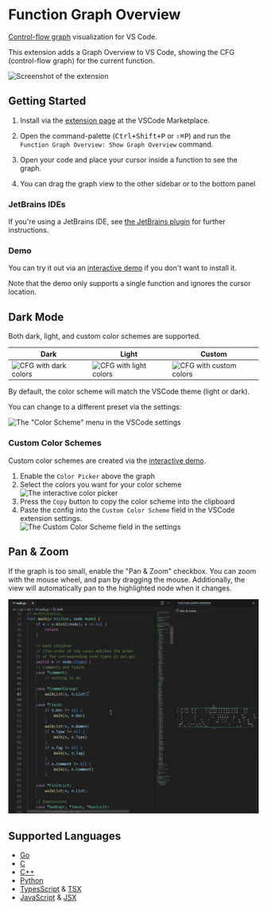 # Function Graph Overview

[Control-flow graph](https://en.wikipedia.org/wiki/Control-flow_graph) visualization for VS Code.

This extension adds a Graph Overview to VS Code, showing the CFG (control-flow graph) for the current function.

![Screenshot of the extension](./media/screenshots/banner_dark.png)

## Getting Started

1. Install via the [extension page](https://marketplace.visualstudio.com/items?itemName=tamir-bahar.function-graph-overview) at the VSCode Marketplace.

2. Open the command-palette (<kbd>Ctrl+Shift+P</kbd> or <kbd>⇧⌘P</kbd>) and run the `Function Graph Overview: Show Graph Overview` command.

3. Open your code and place your cursor inside a function to see the graph.

4. You can drag the graph view to the other sidebar or to the bottom panel

### JetBrains IDEs

If you're using a JetBrains IDE, see [the JetBrains plugin](https://github.com/tmr232/jb-function-graph-overview)
for further instructions.

### Demo

You can try it out via an [interactive demo](https://tmr232.github.io/function-graph-overview/) if you don't want to install it.

Note that the demo only supports a single function and ignores the cursor location.

## Dark Mode

Both dark, light, and custom color schemes are supported.

| Dark                                                             | Light                                                              | Custom                                                               |
| ---------------------------------------------------------------- | ------------------------------------------------------------------ | -------------------------------------------------------------------- |
| ![CFG with dark colors](media/screenshots/color-scheme/dark.png) | ![CFG with light colors](media/screenshots/color-scheme/light.png) | ![CFG with custom colors](media/screenshots/color-scheme/custom.png) |

By default, the color scheme will match the VSCode theme (light or dark).

You can change to a different preset via the settings:

![The "Color Scheme" menu in the VSCode settings](media/screenshots/color-scheme/settings.png)

### Custom Color Schemes

Custom color schemes are created via the [interactive demo](https://tmr232.github.io/function-graph-overview/).

1. Enable the `Color Picker` above the graph
2. Select the colors you want for your color scheme<br/>
   ![The interactive color picker](media/screenshots/color-scheme/color-picker.png)
3. Press the `Copy` button to copy the color scheme into the clipboard
4. Paste the config into the `Custom Color Scheme` field in the VSCode extension settings.<br/>
   ![The Custom Color Scheme field in the settings](media/screenshots/color-scheme/settings-custom.png)

## Pan & Zoom

If the graph is too small, enable the "Pan & Zoom" checkbox.
You can zoom with the mouse wheel, and pan by dragging the mouse.
Additionally, the view will automatically pan to the highlighted node when it changes.

![Demonstration of pan & zoom in VSCode](media/gif/panzoom-demo.gif)

## Supported Languages

- [Go](https://tmr232.github.io/function-graph-overview/?language=go)
- [C](https://tmr232.github.io/function-graph-overview/?language=c)
- [C++](https://tmr232.github.io/function-graph-overview/?language=cpp)
- [Python](https://tmr232.github.io/function-graph-overview/?language=python)
- [TypesScript](https://tmr232.github.io/function-graph-overview/?language=typescript) & [TSX]((https://tmr232.github.io/function-graph-overview/?language=tsx))
- [JavaScript](https://tmr232.github.io/function-graph-overview/?language=typescript) & [JSX]((https://tmr232.github.io/function-graph-overview/?language=tsx))

